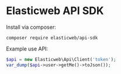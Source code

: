 Elasticweb API SDK
==============

Install via composer:

```
composer require elasticweb/api-sdk
```

Example use API:

```php
$api = new Elasticweb\Api\Client('token');
var_dump($api->user->getMe()->toJson());
```
